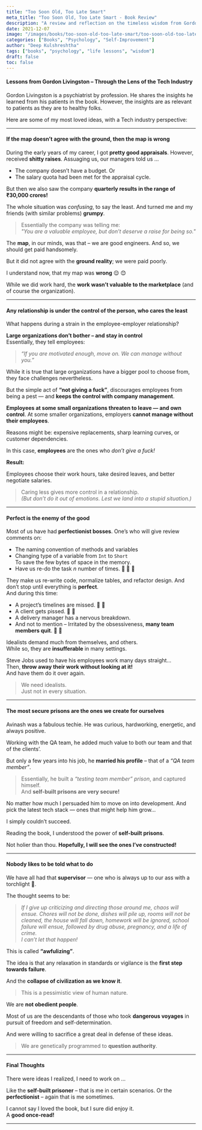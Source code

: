 ```yaml
---
title: "Too Soon Old, Too Late Smart"
meta_title: "Too Soon Old, Too Late Smart - Book Review"
description: "A review and reflection on the timeless wisdom from Gordon Livingston's book about life lessons learned too late"
date: 2021-12-07
image: "/images/books/too-soon-old-too-late-smart/too-soon-old-too-late-smart-cover.jpeg"
categories: ["Books", "Psychology", "Self-Improvement"]
author: "Deep Kulshreshtha"
tags: ["books", "psychology", "life lessons", "wisdom"]
draft: false
toc: false
---
```


#### Lessons from Gordon Livingston – Through the Lens of the Tech Industry

Gordon Livingston is a psychiatrist by profession. He shares the insights he learned from his patients in the book. However, the insights are as relevant to patients as they are to healthy folks.

Here are some of my most loved ideas, with a Tech industry perspective:

---

#### If the map doesn’t agree with the ground, then the map is wrong

During the early years of my career, I got **pretty good appraisals**. However, received **shitty raises**. Assuaging us, our managers told us …

- The company doesn’t have a budget. Or  
- The salary quota had been met for the appraisal cycle.

But then we also saw the company **quarterly results in the range of ₹30,000 crores!**

The whole situation was *confusing*, to say the least. And turned me and my friends (with similar problems) **grumpy**.

> Essentially the company was telling me:  
> *"You are a valuable employee, but don’t deserve a raise for being so."*

The **map**, in our minds, was that – we are good engineers. And so, we should get paid handsomely.

But it did not agree with the **ground reality**; we were paid poorly.

I understand now, that my map was **wrong** 😌 😊

While we did work hard, the **work wasn’t valuable to the marketplace** (and of course the organization).

---

#### Any relationship is under the control of the person, who cares the least


What happens during a strain in the employee-employer relationship?

**Large organizations don’t bother – and stay in control**  
Essentially, they tell employees:

> *“If you are motivated enough, move on. We can manage without you.”*

While it is true that large organizations have a bigger pool to choose from, they face challenges nevertheless.  

But the simple act of **“not giving a fuck”**, discourages employees from being a pest — and **keeps the control with company management**.

**Employees at some small organizations threaten to leave — and own control**. At some smaller organizations, employers **cannot manage without their employees**.  

Reasons might be: expensive replacements, sharp learning curves, or customer dependencies.

In this case, **employees** are the ones who *don’t give a fuck!*

**Result:**  

Employees choose their work hours, take desired leaves, and better negotiate salaries.

> Caring less gives more control in a relationship.  
> *(But don’t do it out of emotions. Lest we land into a stupid situation.)*

---

#### Perfect is the enemy of the good

Most of us have had **perfectionist bosses**. One’s who will give review comments on:

- The naming convention of methods and variables  
- Changing type of a variable from `Int` to `Short`  
  To save the few bytes of space in the memory.  
- Have us re-do the task *n* number of times. 🚧 🚧 🚧

They make us re-write code, normalize tables, and refactor design. And don’t stop until everything is **perfect**.  
And during this time:

- A project’s timelines are missed. 🚦 🚦  
- A client gets pissed. 🚩 🚩  
- A delivery manager has a nervous breakdown.  
- And not to mention – Irritated by the obsessiveness, **many team members quit**. 🚷 🚷

Idealists demand much from themselves, and others.  
While so, they are **insufferable** in many settings.

Steve Jobs used to have his employees work many days straight...  
Then, **throw away their work without looking at it!**  
And have them do it over again.

> We need idealists.  
> Just not in every situation.

---

#### The most secure prisons are the ones we create for ourselves

Avinash was a fabulous techie. He was curious, hardworking, energetic, and always positive.  

Working with the QA team, he added much value to both our team and that of the clients’.

But only a few years into his job, he **married his profile** – that of a *“QA team member”*.

> Essentially, he built a *“testing team member” prison*, and captured himself.  
> And **self-built prisons are very secure!**

No matter how much I persuaded him to move on into development.  And pick the latest tech stack — ones that might help him grow…

I simply couldn’t succeed.

Reading the book, I understood the power of **self-built prisons**.

Not holier than thou.  **Hopefully, I will see the ones I’ve constructed!**

---

#### Nobody likes to be told what to do

We have all had that **supervisor** — one who is always up to our ass with a torchlight 🔦.

The thought seems to be:

> *If I give up criticizing and directing those around me, chaos will ensue. Chores will not be done, dishes will pile up, rooms will not be cleaned, the house will fall down, homework will be ignored, school failure will ensue, followed by drug abuse, pregnancy, and a life of crime.*  
> *I can’t let that happen!*

This is called **“awfulizing”**.  

The idea is that any relaxation in standards or vigilance is the **first step towards failure**.  

And the **collapse of civilization as we know it**.

> This is a pessimistic view of human nature.

We are **not obedient people**.  

Most of us are the descendants of those who took **dangerous voyages** in pursuit of freedom and self-determination.  

And were willing to sacrifice a great deal in defense of these ideas.

> We are genetically programmed to **question authority**.

---

#### Final Thoughts

There were ideas I realized, I need to work on …

Like the **self-built prisoner** – that is me in certain scenarios. Or the **perfectionist** – again that is me sometimes.

I cannot say I loved the book, but I sure did enjoy it.  
A **good once-read!**

---
